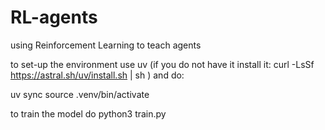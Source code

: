 # RL-agents
using Reinforcement Learning to teach agents 


to set-up the environment use uv (if you do not have it install it: curl -LsSf https://astral.sh/uv/install.sh | sh ) and do:


uv sync
source .venv/bin/activate

to train the model do
python3 train.py
